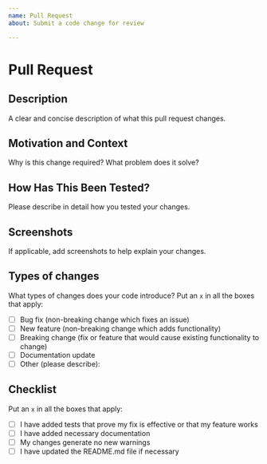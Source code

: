 ```yaml
---
name: Pull Request
about: Submit a code change for review

---
```


# Pull Request

## Description

A clear and concise description of what this pull request changes.

## Motivation and Context

Why is this change required? What problem does it solve?

## How Has This Been Tested?

Please describe in detail how you tested your changes.

## Screenshots

If applicable, add screenshots to help explain your changes.

## Types of changes

What types of changes does your code introduce? Put an `x` in all the boxes that apply:

- [ ] Bug fix (non-breaking change which fixes an issue)
- [ ] New feature (non-breaking change which adds functionality)
- [ ] Breaking change (fix or feature that would cause existing functionality to change)
- [ ] Documentation update
- [ ] Other (please describe):

## Checklist

Put an `x` in all the boxes that apply:

- [ ] I have added tests that prove my fix is effective or that my feature works
- [ ] I have added necessary documentation
- [ ] My changes generate no new warnings
- [ ] I have updated the README.md file if necessary

